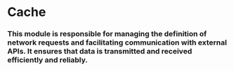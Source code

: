 # Cache

### This module is responsible for managing the definition of network requests and facilitating communication with external APIs. It ensures that data is transmitted and received efficiently and reliably.

